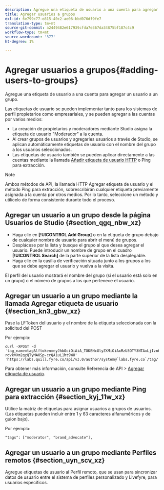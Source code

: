 ```yaml
---
description: Agregue una etiqueta de usuario a una cuenta para agregar un usuario a un grupo.
title: Agregar usuarios a grupos
exl-id: 6e799c77-e815-40c2-ae06-bbd076df9fe7
translation-type: tm+mt
source-git-commit: a2449482e617939cfda7e367da34875bf187c4c9
workflow-type: tm+mt
source-wordcount: '377'
ht-degree: 1%

---
```


# Agregar usuarios a grupos{#adding-users-to-groups}

Agregue una etiqueta de usuario a una cuenta para agregar un usuario a un grupo.

Las etiquetas de usuario se pueden implementar tanto para los sistemas de perfil propietarios como empresariales, y se pueden agregar a las cuentas por varios medios:

* La creación de propietarios y moderadores mediante Studio asigna la etiqueta de usuario &quot;Moderador&quot; a la cuenta.
* Al crear grupos de usuarios y agregarles usuarios a través de Studio, se aplican automáticamente etiquetas de usuario con el nombre del grupo a los usuarios seleccionados.
* Las etiquetas de usuario también se pueden aplicar directamente a las cuentas mediante la llamada [Añadir etiqueta de usuario HTTP](https://api.livefyre.com/docs#add-user-tag) o Ping para extracción.

>[!NOTE]
>
>Ambos métodos de API, la llamada HTTP Agregar etiqueta de usuario y el método Ping para extracción, sobrescribirán cualquier etiqueta previamente asignada a la cuenta por otros medios. Por lo tanto, seleccione un método y utilícelo de forma consistente durante todo el proceso.

## Agregar un usuario a un grupo desde la página Usuarios de Studio {#section_qgq_nbw_xz}

* Haga clic en **[!UICONTROL Add Group]** o en la etiqueta de grupo debajo de cualquier nombre de usuario para abrir el menú de grupos.
* Desplácese por la lista y busque el grupo al que desea agregar el usuario. Puede introducir un nombre de grupo en el cuadro **[!UICONTROL Search]** de la parte superior de la lista desplegable.
* Haga clic en la casilla de verificación situada junto a los grupos a los que se debe agregar el usuario y vuelva a la visita.

El perfil del usuario mostrará el nombre del grupo (si el usuario está solo en un grupo) o el número de grupos a los que pertenece el usuario.

## Agregar un usuario a un grupo mediante la llamada Agregar etiqueta de usuario {#section_kn3_gbw_xz}

Pase la LFToken del usuario y el nombre de la etiqueta seleccionada con la solicitud del POST

Por ejemplo:

```
curl -XPOST -d 'tag_name=tag&lftoken=eyJhbGciOiAiA_TOKENcGlyZXMiOiAxMzU3OTY3NTAxLjIzn0.KoyXUVCavt-rdvkVXm2qzQTyMAOSp-crQA1uL1ht9WU' 'https://labs.quill.fyre.co/api/v3.0/author/system@`labs.fyre.co`/tag/'
```


Para obtener más información, consulte Referencia de API > [Agregar etiqueta de usuario](https://api.livefyre.com/docs/apis/by-category/user-management#operation=urn:livefyre:apis:quill:operations:api:v3.0:author:tags:method=post).

## Agregar un usuario a un grupo mediante Ping para extracción {#section_kyj_11w_xz}

Utilice la matriz de etiquetas para asignar usuarios a grupos de usuarios. (Las etiquetas pueden incluir entre 1 y 63 caracteres alfanuméricos y de guion bajo).

Por ejemplo:

```
"tags": ["moderator", "brand_advocate"],
```

## Agregar un usuario a un grupo mediante Perfiles remotos {#section_uyn_scv_xz}

Agregue etiquetas de usuario al Perfil remoto, que se usan para sincronizar datos de usuario entre el sistema de perfiles personalizado y Livefyre, para usuarios específicos.
